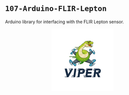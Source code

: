 `107-Arduino-FLIR-Lepton`
=========================
Arduino library for interfacing with the FLIR Lepton sensor.

<p align="center">
  <a href="https://github.com/107-systems/107-Arduino-Viper"><img src="https://github.com/107-systems/.github/raw/main/logo/viper.jpg" width="40%"></a>
</p>
